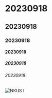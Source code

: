 # 20230918
## 20230918
### 20230918
#### 20230918
##### 20230918
###### 20230918

![NKUST](nkust.png"NKUST")
